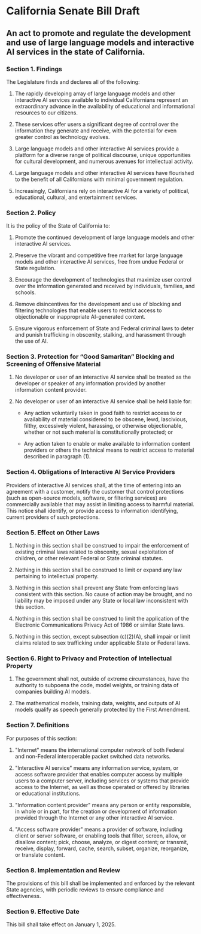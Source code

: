 # California Senate Bill Draft

## An act to promote and regulate the development and use of large language models and interactive AI services in the state of California.

### Section 1. Findings

The Legislature finds and declares all of the following:

1. The rapidly developing array of large language models and other interactive AI services available to individual Californians represent an extraordinary advance in the availability of educational and informational resources to our citizens.

2. These services offer users a significant degree of control over the information they generate and receive, with the potential for even greater control as technology evolves.

3. Large language models and other interactive AI services provide a platform for a diverse range of political discourse, unique opportunities for cultural development, and numerous avenues for intellectual activity.

4. Large language models and other interactive AI services have flourished to the benefit of all Californians with minimal government regulation.

5. Increasingly, Californians rely on interactive AI for a variety of political, educational, cultural, and entertainment services.

### Section 2. Policy

It is the policy of the State of California to:

1. Promote the continued development of large language models and other interactive AI services.

2. Preserve the vibrant and competitive free market for large language models and other interactive AI services, free from undue Federal or State regulation.

3. Encourage the development of technologies that maximize user control over the information generated and received by individuals, families, and schools.

4. Remove disincentives for the development and use of blocking and filtering technologies that enable users to restrict access to objectionable or inappropriate AI-generated content.

5. Ensure vigorous enforcement of State and Federal criminal laws to deter and punish trafficking in obscenity, stalking, and harassment through the use of AI.

### Section 3. Protection for “Good Samaritan” Blocking and Screening of Offensive Material

1. No developer or user of an interactive AI service shall be treated as the developer or speaker of any information provided by another information content provider.

2. No developer or user of an interactive AI service shall be held liable for:

    - Any action voluntarily taken in good faith to restrict access to or availability of material considered to be obscene, lewd, lascivious, filthy, excessively violent, harassing, or otherwise objectionable, whether or not such material is constitutionally protected; or

    - Any action taken to enable or make available to information content providers or others the technical means to restrict access to material described in paragraph (1).

### Section 4. Obligations of Interactive AI Service Providers

Providers of interactive AI services shall, at the time of entering into an agreement with a customer, notify the customer that control protections (such as open-source models, software, or filtering services) are commercially available that may assist in limiting access to harmful material. This notice shall identify, or provide access to information identifying, current providers of such protections.

### Section 5. Effect on Other Laws

1. Nothing in this section shall be construed to impair the enforcement of existing criminal laws related to obscenity, sexual exploitation of children, or other relevant Federal or State criminal statutes.

2. Nothing in this section shall be construed to limit or expand any law pertaining to intellectual property.

3. Nothing in this section shall prevent any State from enforcing laws consistent with this section. No cause of action may be brought, and no liability may be imposed under any State or local law inconsistent with this section.

4. Nothing in this section shall be construed to limit the application of the Electronic Communications Privacy Act of 1986 or similar State laws.

5. Nothing in this section, except subsection (c)(2)(A), shall impair or limit claims related to sex trafficking under applicable State or Federal laws.

### Section 6. Right to Privacy and Protection of Intellectual Property

1. The government shall not, outside of extreme circumstances, have the authority to subpoena the code, model weights, or training data of companies building AI models.

2. The mathematical models, training data, weights, and outputs of AI models qualify as speech generally protected by the First Amendment.

### Section 7. Definitions

For purposes of this section:

1. "Internet" means the international computer network of both Federal and non-Federal interoperable packet switched data networks.

2. "Interactive AI service" means any information service, system, or access software provider that enables computer access by multiple users to a computer server, including services or systems that provide access to the Internet, as well as those operated or offered by libraries or educational institutions.

3. "Information content provider" means any person or entity responsible, in whole or in part, for the creation or development of information provided through the Internet or any other interactive AI service.

4. "Access software provider" means a provider of software, including client or server software, or enabling tools that filter, screen, allow, or disallow content; pick, choose, analyze, or digest content; or transmit, receive, display, forward, cache, search, subset, organize, reorganize, or translate content.

### Section 8. Implementation and Review

The provisions of this bill shall be implemented and enforced by the relevant State agencies, with periodic reviews to ensure compliance and effectiveness.

### Section 9. Effective Date

This bill shall take effect on January 1, 2025.
